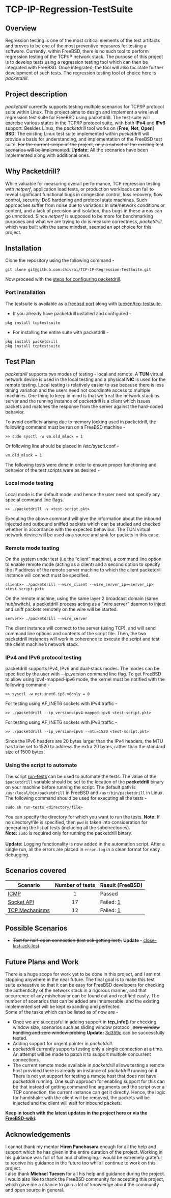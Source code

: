 # TCP-IP-Regression-TestSuite

## Overview

Regression testing is one of the most critical elements of the test artifacts and proves to be one of the most preventive measures for testing a software. Currently, within FreeBSD, there is no such tool to perform regression testing of the TCP/IP network stack. The purpose of this project is to develop tests using a regression testing tool which can then be integrated with FreeBSD. Once integrated, the tool will also facilitate further development of such tests. The regression testing tool of choice here is _packetdrill_.

## Project description

_packetdrill_ currently supports testing multiple scenarios for TCP/IP protocol suite within Linux. This project aims to design and implement a wire level regression test suite for FreeBSD using packetdrill. The test suite will exercise various states in the TCP/IP protocol suite, with both **IPv4** and **IPv6** support. Besides Linux, the _packetdrill_ tool works on {**Free**, **Net**, **Open**} **BSD**.
The existing Linux test suite implemented within _packetdrill_ will provide a basis for understanding, and implementation of the FreeBSD test suite. ~~For the current scope of the project, only a subset of the existing test scenarios will be implemented.~~ **Update:** All the scenarios have been implemented along with additional ones.

## Why Packetdrill?

While valuable for measuring overall performance, TCP regression testing with _netperf_, application load tests, or production workloads can fail to reveal significant functional bugs in congestion control, loss recovery, flow control, security, DoS hardening and protocol state machines. Such approaches suffer from noise due to variations in site/network conditions or content, and a lack of precision and isolation, thus bugs in these areas can go unnoticed. Since _netperf_ is supposed to be more for benchmarking purposes and what we are trying to do is measure correctness, _packetdrill_, which was built with the same mindset, seemed an apt choice for this project.

## Installation

Clone the repository using the following command -
```
git clone git@github.com:shivrai/TCP-IP-Regression-TestSuite.git
```

Now proceed with the [steps for configuring packetdrill](https://github.com/google/packetdrill/blob/master/gtests/net/packetdrill/README).

### Port installation
The testsuite is available as a [freebsd port](https://www.freshports.org/net/tcptestsuite/) along with [tuexen/tcp-testsuite](https://github.com/tuexen/tcp-testsuite).
* If you already have packetdrill installed and configured - <br>
 ```
 pkg install tcptestsuite
 ```

* For installing the entire suite with packetdrill - <br>
 ```
 pkg install packetdrill
 pkg install tcptestsuite
 ```

## Test Plan

_packetdrill_ supports two modes of testing - local and remote.  A **TUN** virtual network device is used in the local testing and a physical **NIC** is used for the remote testing.
Local testing is relatively easier to use because there is less timing variation and the users need not coordinate access to multiple machines.
One thing to keep in mind is that we treat the network stack as server and the running instance of _packetdrill_ is a client which issues packets and matches the response from the server against the hard-coded behavior.

To avoid conflicts arising due to memory locking used in packetdrill, the following command must be run on a FreeBSD machine -
```
>> sudo sysctl -w vm.old_mlock = 1
```
Or following line should be placed in /etc/sysctl.conf -
```
vm.old_mlock = 1
```

The following tests were done in order to ensure proper functioning and behavior of the test scripts were as desired -

### Local mode testing

Local mode is the default mode, and hence the user need not specify any special command line flags.
```
>> ./packetdrill -v <test-script.pkt>
```
Executing the above command will give the information about the inbound injected and outbound sniffed packets which can be studied and checked whether in accordance with the expected behaviour. The TUN virtual network device will be used as a source and sink for packets in this case.

### Remote mode testing

On the system under test (i.e the “client” machine), a command line option to enable remote mode (acting as a client) and a second option to specify the IP address of the remote server machine to which the client packetdrill instance will connect must be specified.
```
client>> ./packetdrill --wire_client --wire_server_ip=<server_ip> <test-script.pkt>
```
On the remote machine, using the same layer 2 broadcast domain (same hub/switch), a packetdrill process acting as a “wire server” daemon to inject and sniff packets remotely on the wire will be started.
```
server>> ./packetdrill --wire_server
```
The client instance will connect to the server (using TCP), and will send command line options and contents of the script file. Then, the two packetdrill instances will work in coherence to execute the script and test the client machine’s network stack.

### IPv4 and IPv6 protocol testing

packetdrill supports IPv4, IPv6 and dual-stack modes. The modes can be specified by the user with --ip_version command line flag. To get FreeBSD to allow using ipv4-mapped-ipv6 mode, the kernel must be notified with the following command -
```
>> sysctl -w net.inet6.ip6.v6only = 0
```
For testing using AF_INET6 sockets with IPv4 traffic -
```
>> ./packetdrill --ip_version=ipv4-mapped-ipv6 <test-script.pkt>
```
For testing using AF_INET6 sockets with IPv6 traffic -
```
>> ./packetdrill --ip_version=ipv6 --mtu=1520 <test-script.pkt>
```
Since the IPv6 headers are 20 bytes larger than the IPv4 headers, the MTU has to be set to 1520 to address the extra 20 bytes, rather than the standard size of 1500 bytes.

### Using the script to automate
The script [run-tests](https://github.com/shivrai/TCP-IP-Regression-TestSuite/blob/master/run-tests) can be used to automate the tests. The value of the `$packetdrill` variable should be set to the location of the **packetdrill** binary on your machine before running the script. The default path is `/usr/local/bin/packetdrill` in FreeBSD and `/usr/bin/packetdrill` in Linux.
The following command should be used for executing all the tests -
```
sudo sh run-tests <directory/file>
```
You can specify the directory for which you want to run the tests. **Note:** If no directory/file is specified, then `pwd` is taken into consideration for generating the list of tests (including all the subdirectories). <br>
**Note:** `sudo` is required only for running the packetdrill binary. <br><br>
**Update:** Logging functionality is now added in the automation script. After a single run, all the errors are placed in `error.log` in a clean format for easy debugging. <br>

## Scenarios covered

|**Scenario**|**Number of tests**|**Result (FreeBSD)**|
-------------|:-----------------:|--------------------|
|[ICMP](icmp)                    |1 |Passed
|[Socket API](socket-api)        |17|Failed: [1](socket-api/close/README.md)
|[TCP Mechanisms](tcp-mechanisms)|12|Failed: [1](tcp-mechanisms/early_retransmit/README.md)

## Possible Scenarios
* ~~Test for half-open connection (last ack getting lost).~~ **Update -** [close-last-ack-lost](socket-api/close/close-last-ack-lost.pkt)

## Future Plans and Work
There is a huge scope for work yet to be done in this project, and I am not stopping anywhere in the near future. The final goal is to make this test suite exhaustive so that it can be easy for FreeBSD developers for checking the authenticity of the network stack in a rigorous manner, and that occurrence of any misbehavior can be found out and rectified easily. The number of scenarios that can be added are innumerable, and the existing implemented set will be kept expanding and perfected. <br>Some of the tasks which can be listed as of now are -
 * Once we are successful in adding support in **tcp_info()** for checking window size, scenarios such as sliding window protocol, ~~zero window handling and zero window probing~~ **Update:** [3d359c](https://github.com/shivrai/TCP-IP-Regression-TestSuite/commit/3d359cb60a2c682dfae28d640eedfe9d7e2ef361) can be successfully tested.
 * Adding support for urgent pointer in _packetdrill_.
 * _packetdrill_ currently supports testing only a single connection at a time. An attempt will be made to patch it to support multiple concurrent connections.
 * The current remote mode available in _packetdrill_ allows testing a remote host provided there is already an instance of _packetdrill_ running on it. There is not yet support for testing a remote host that does not have _packetdrill_ running. One such approach for enabling support for this can be that instead of getting command line arguments and the script over a TCP connection, the current instance can get it directly. Hence, the logic for handshake with the client will be removed, the packets will be injected and the client will wait for inbound packets.

**Keep in touch with the latest updates in the project here or via the [FreeBSD-wiki](https://wiki.freebsd.org/SummerOfCode2016/TCP-IP-RegressionTestSuite/).**

## Acknowledgements
I cannot thank my mentor **Hiren Panchasara** enough for all the help and support which he has given in the entire duration of the project. Working in his guidance was full of fun and challenging. I would be extremely grateful to receive his guidance in the future too while I continue to work on this project. <br>
I also thank **Michael Tuexen** for all his help and guidance during the project. <br>
I would also like to thank the FreeBSD community for accepting this project, which gave me a chance to gain a lot of knowledge about the community and open source in general.
